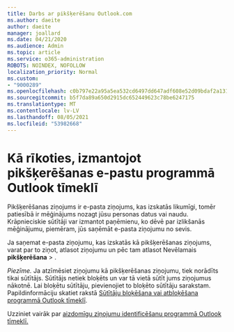 ```yaml
---
title: Darbs ar pikšķerēšanu Outlook.com
ms.author: daeite
author: daeite
manager: joallard
ms.date: 04/21/2020
ms.audience: Admin
ms.topic: article
ms.service: o365-administration
ROBOTS: NOINDEX, NOFOLLOW
localization_priority: Normal
ms.custom:
- "9000289"
ms.openlocfilehash: c0b797e22a95a5ea532cd6497dd647adf608e52d09bdaf2a13124ecdfe15d5bb
ms.sourcegitcommit: b5f7da89a650d2915dc652449623c78be6247175
ms.translationtype: MT
ms.contentlocale: lv-LV
ms.lasthandoff: 08/05/2021
ms.locfileid: "53982668"
---
```

# <a name="how-to-deal-with-a-phishing-email-in-outlook-on-the-web"></a>Kā rīkoties, izmantojot pikšķerēšanas e-pastu programmā Outlook tīmeklī

Pikšķerēšanas ziņojums ir e-pasta ziņojums, kas izskatās likumīgi, tomēr patiesībā ir mēģinājums nozagt jūsu personas datus vai naudu. Krāpnieciskie sūtītāji var izmantot paņēmienu, ko dēvē par izlikšanās mēģinājumu, piemēram, jūs saņēmāt e-pasta ziņojumu no sevis.

Ja saņemat e-pasta ziņojumu, kas izskatās kā pikšķerēšanas ziņojums, varat par to ziņot, atlasot ziņojumu un pēc tam atlasot Nevēlamais **pikšķerēšana**  >  .

*Piezīme.* Ja atzīmēsiet ziņojumu kā pikšķerēšanas ziņojumu, tiek norādīts tikai sūtītājs. Sūtītājs netiek bloķēts un var tā vietā sūtīt jums ziņojumus nākotnē. Lai bloķētu sūtītāju, pievienojiet to bloķēto sūtītāju sarakstam. Papildinformāciju skatiet rakstā [Sūtītāju bloķēšana vai atbloķēšana programmā Outlook tīmeklī](https://support.office.com/article/9bf812d4-6995-4d19-901a-76d6e26939b0).

Uzziniet vairāk par [aizdomīgu ziņojumu identificēšanu programmā Outlook tīmeklī.](https://support.office.com/article/3d44102b-6ce3-4f7c-a359-b623bec82206)